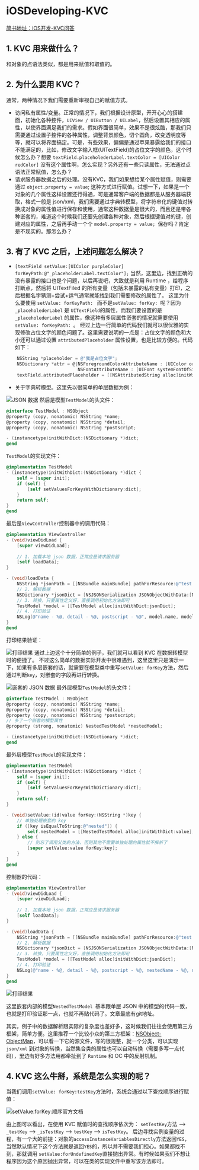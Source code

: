 # iOSDeveloping-KVC
[简书地址：iOS开发-KVC问答](http://www.jianshu.com/p/2e02eabd8049)
## 1. KVC 用来做什么？
和对象的点语法类似，都是用来赋值和取值的。

## 2. 为什么要用 KVC？
通常，两种情况下我们需要重新审视自己的赋值方式。
* 访问私有属性/变量。正常的情况下，我们根据设计原型，开开心心的搭建面，初始化各种控件，`UIView / UIButton / UILabel`，然后设置其相应的属性，以使界面满足我们的需求。假如界面很简单，效果不是很炫酷，那我们只需要通过设置子控件的各种属性，调整背景颜色，切个圆角，改变透明度等等，就可以将界面搞定。可是，有些效果，偏偏是通过苹果暴露给我们的接口不能满足的，比如，修改文字输入框(UITextField)的占位文字的颜色，这个时候怎么办？想要 `textField.placeholederLabel.textColor = [UIColor redColor]` 没有这个属性啊，怎么实现？另外还有一些只读属性，无法通过点语法正常赋值，怎么办？
* 请求服务器数据之后的处理。没有KVC，我们如果想给某个属性赋值，则需要通过 `object.property = value`; 这种方式进行赋值。试想一下，如果是一个对象的几个属性这样设置还行得通，可是通常客户端的数据都是从服务器端获取，格式一般是 json/xml，我们需要通过字典转模型，将字符串化的键值对转换成对象的属性值进行保存和使用，通常这种数据量是很大的，而且还是带各种嵌套的，难道这个时候我们还要先创建各种对象，然后根据键值对的键，创建对应的属性，之后再手动一个个 `model.property = value; `保存吗？肯定是不现实的。那怎么办？

## 3. 有了 KVC 之后，上述问题怎么解决？
- `[textField setValue:[UIColor purpleColor] forKeyPath:@"_placeholderLabel.textColor"];` 当然，这里边，找到正确的没有暴露的接口也是个问题，以后再说吧，大致就是利用 Runtime ，给程序打断点，然后将 UITextFiled 的所有变量（包括未暴露的私有变量）打印，之后根据名字猜测+尝试+运气通常就能找到我们需要修改的属性了。
这里为什么要使用 `setValue: forKeyPath: ` 而不是`setValue: forKey: `呢？因为 `_placeholederLabel` 是 `UITextField`的属性，而我们要设置的是`_placeholederLabel` 的属性，像这种有多层属性嵌套的情况就需要使用 `setValue: forKeyPath: `。
经过上边一行简单的代码我们就可以很优雅的实现修改占位文字的颜色问题了。这里需要说明的一点是：占位文字的颜色和大小还可以通过设置 `attributedPlaceholder` 属性设置，也是比较方便的。代码如下：
``` mm
    NSString *placeholder = @"我是占位文字";
    NSDictionary *attr = @{NSForegroundColorAttributeName : [UIColor orangeColor],
                           NSFontAttributeName : [UIFont systemFontOfSize:15] };
    textField.attributedPlaceholder = [[NSAttributedString alloc]initWithString:placeholder attributes:attr];
```
- 关于字典转模型。这里先以很简单的单层数据为例：

![JSON 数据](http://upload-images.jianshu.io/upload_images/1659311-20aad23735dafe76.png?imageMogr2/auto-orient/strip%7CimageView2/2/w/1240)
然后是模型`TestModel`的头文件：
``` mm
@interface TestModel : NSObject
@property (copy, nonatomic) NSString *name;
@property (copy, nonatomic) NSString *detail;
@property (copy, nonatomic) NSString *postscript;

- (instancetype)initWithDict:(NSDictionary *)dict;
@end
```
`TestModel`的实现文件：
``` mm
@implementation TestModel
- (instancetype)initWithDict:(NSDictionary *)dict {
    self = [super init];
    if (self) {
        [self setValuesForKeysWithDictionary:dict];
    }
    return self;
}
@end
```
最后是`ViewController`控制器中的调用代码：
``` mm
@implementation ViewController
- (void)viewDidLoad {
    [super viewDidLoad];
    
    // 1. 加载本地 json 数据，正常应是请求服务器
    [self loadData];
}

- (void)loadData {
    NSString *jsonPath = [[NSBundle mainBundle] pathForResource:@"test.json" ofType:nil];
    // 2. 解析数据
    NSDictionary *jsonDict = [NSJSONSerialization JSONObjectWithData:[NSData dataWithContentsOfFile:jsonPath] options:NSJSONReadingMutableContainers error:nil];
    // 3. 转换，只要属性定义好，直接调用初始化方法即可
    TestModel *model = [[TestModel alloc]initWithDict:jsonDict];
    // 4. 打印验证
    NSLog(@"name - %@, detail - %@, postscript - %@", model.name, model.detail, model.postscript);
}
@end
```
打印结果验证：

![打印结果](http://upload-images.jianshu.io/upload_images/1659311-d3f646c7f966e698.png?imageMogr2/auto-orient/strip%7CimageView2/2/w/1240)
通过上边这个十分简单的例子，我们就可以看到 KVC 在数据转模型时的便捷了。
不过这么简单的数据实际开发中很难遇到，这里这里只是演示一下，如果有多层嵌套的话，就需要在模型类中重写`setValue: forKey`方法，然后通过判断`key`，对嵌套的字段再进行转换。

![嵌套的 JSON 数据](http://upload-images.jianshu.io/upload_images/1659311-20cdf140ee8431fb.png?imageMogr2/auto-orient/strip%7CimageView2/2/w/1240)
最外层模型`TestModel`的头文件：
``` mm
@interface TestModel : NSObject
@property (copy, nonatomic) NSString *name;
@property (copy, nonatomic) NSString *detail;
@property (copy, nonatomic) NSString *postscript;
// 多了一个嵌套的模型属性
@property (strong, nonatomic) NestedTestModel *nestedModel;

- (instancetype)initWithDict:(NSDictionary *)dict;
@end
```
最外层模型`TestModel`的实现文件：
``` mm
@implementation TestModel
- (instancetype)initWithDict:(NSDictionary *)dict {
    self = [super init];
    if (self) {
        [self setValuesForKeysWithDictionary:dict];
    }
    return self;
}

- (void)setValue:(id)value forKey:(NSString *)key {
    // 单独处理嵌套的 key
    if ([key isEqualToString:@"nested"]) {
        self.nestedModel = [[NestedTestModel alloc]initWithDict:value];
    } else {
        // 别忘了调用父类的方法，否则其他不需要单独处理的属性就不解析了
        [super setValue:value forKey:key];
    }
}
@end
```
控制器的代码：
``` mm
@implementation ViewController
- (void)viewDidLoad {
    [super viewDidLoad];
    
    // 1. 加载本地 json 数据，正常应是请求服务器
    [self loadData];
}

- (void)loadData {
    NSString *jsonPath = [[NSBundle mainBundle] pathForResource:@"test.json" ofType:nil];
    // 2. 解析数据
    NSDictionary *jsonDict = [NSJSONSerialization JSONObjectWithData:[NSData dataWithContentsOfFile:jsonPath] options:NSJSONReadingMutableContainers error:nil];
    // 3. 转换，只要属性定义好，直接调用初始化方法即可
    TestModel *model = [[TestModel alloc]initWithDict:jsonDict];
    // 4. 打印验证
    NSLog(@"name - %@, detail - %@, postscript - %@, nestedName - %@, nestedDetail - %@, nestedPostscript - %@, ", model.name, model.detail, model.postscript, model.nestedModel.nestedName, model.nestedModel.nestedDetail, model.nestedModel.nestedPostscript);
}
@end
```

![打印结果](http://upload-images.jianshu.io/upload_images/1659311-739eb501c3c81961.png?imageMogr2/auto-orient/strip%7CimageView2/2/w/1240)

这里嵌套内部的模型`NestedTestModel `基本跟单层 JSON 中的模型的代码一致，也就是打印验证那一点，也就不再贴代码了。文章最底有git地址。

其实，例子中的数据解析跟实际的复杂度也差好多，这时候我们往往会使用第三方框架，简单方便。这里推荐一个比较小众的第三方框架：[NSObject-ObjectMap](https://github.com/uacaps/NSObject-ObjectMap)，可以看一下它的源文件，写的很规整，就一个分类，可以实现 `json/xml` 到对象的转换，当然集合类的属性也可以自动转换（需要多写一点代码），里边有好多方法用都牵扯到了 `Runtime` 和 OC 中的反射机制。

## 4. KVC 这么牛掰，系统是怎么实现的呢？
当我们调用`setValue: forKey:testKey`方法时，系统会通过以下查找顺序进行赋值：

![setValue:forKey:顺序官方文档](http://upload-images.jianshu.io/upload_images/1659311-607fba29ad903029.png?imageMogr2/auto-orient/strip%7CimageView2/2/w/1240)

由上图可以看出，在使用 KVC 赋值时的查找顺序依次为：
`setTestKey`方法 --> `_testKey` --> `_isTestKey` --> `testKey` --> `isTestKey`。
后边寻找实例变量的过程，有一个大的前提：对象的`accessInstanceVariablesDirectly`方法返回`YES`，当然默认情况下这个方法就是返回`YES`的，所以并不需要我们担心。如果都找不到，那就调用 `setValue:forUndefinedKey`直接抛出异常。有时候如果我们不想让程序因为这个原因抛出异常，可以在类的实现文件中重写该方法即可。
